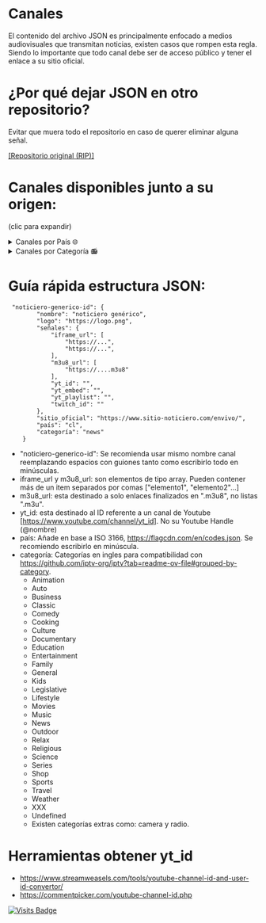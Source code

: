 # Canales
El contenido del archivo JSON es principalmente enfocado a medios audiovisuales que transmitan noticias, existen casos que rompen esta regla.
Siendo lo importante que todo canal debe ser de acceso público y tener el enlace a su sitio oficial.

# ¿Por qué dejar JSON en otro repositorio?
Evitar que muera todo el repositorio en caso de querer eliminar alguna señal.

[[Repositorio original (RIP)]](https://github.com/Alplox/tele)

# Canales disponibles junto a su origen: 
(clic para expandir)
<details>
<summary>Canales por País 🌐</summary>

Canales "Chile"
- [24 horas](https://www.24horas.cl/envivo/) [news]
- [Meganoticias](https://www.mega.cl/) [news]
- [T13](https://www.t13.cl/en-vivo) [news]
- [CNN Chile](https://www.cnnchile.com/page/en-vivo/) [news]
- [CHV Noticias](https://www.chvnoticias.cl/senal-online/) [news]
- [El Mostrador](https://www.elmostrador.cl/) [news]
- [Radio Cooperativa](http://programas.cooperativa.cl/showalairelibre/) [radio]
- [Radio Biobio TV](https://www.biobiochile.cl/biobiotv/) [radio]
- [Radio ADN](https://www.adnradio.cl/noticias/videos/) [radio]
- [Radio Duna](https://www.duna.cl/tv/) [radio]
- [Radio Infinita](http://www.infinita.cl/home/) [radio]
- [Radio Universo](https://www.universo.cl/) [radio]
- [Radio AE Radio DuocUC](https://www.aeradio.cl/) [radio]
- [Radio Carolina TV](https://www.carolina.cl/tv/) [radio]
- [Radio Carolina 2 TV](https://www.carolina.cl/carolina2/) [radio]
- [Radio Romántica TV](https://www.romantica.cl/romantica-tv/) [radio]
- [Radio Genial 100.5 FM](https://radiogenial.cl/) [radio]
- [Radio La Clave](https://radiolaclave.cl/) [radio]
- [Radio El Conquistador FM](https://www.elconquistadorfm.net/) [radio]
- [Radio Folclor de Chile](https://radiofolclordechile.cl/) [radio]
- [Radio El Sembrador](https://tv.radioelsembrador.cl/) [radio]
- [Radio Ñuble 89.7 FM](https://radionuble.cl/v1/) [radio]
- [Radio Alternativa FM (Huasco)](https://www.alternativafm.cl/p/alternativa-tv.html) [radio]
- [Radio Universidad de Chile](https://radio.uchile.cl/) [radio]
- [Tele13 Radio](https://tele13radio.cl/) [radio]
- [La MetroFM](https://lametrofm.cl/) [radio]
- [AGRICULTURA TV](https://www.radioagricultura.cl/en-vivo-3/) [radio]
- [¡Llegó la hora!](https://www.radioagricultura.cl/podcast_programas/llego-la-hora/) [radio]
- [TVN](https://www.youtube.com/channel/UCaVaCaiG6qRzDiJDuEGKOhQ) [general]
- [TVN 3](https://www.tvn.cl/tvn3) [culture]
- [Mega](https://www.mega.cl/) [general]
- [Canal 13](https://www.13.cl/en-vivo) [general]
- [Chilevisión](https://www.chilevision.cl/senal-online) [general]
- [La Red](https://www.lared.cl/senal-online) [general]
- [Stgo.TV](https://www.santiagotelevision.cl/) [general]
- [TV+](https://www.tvmas.tv/) [general]
- [La Voz De Los Que Sobran](https://lavozdelosquesobran.cl/) [general]
- [Puranoticia TV](https://puranoticia.pnt.cl/) [general]
- [Holvoet TV](https://holvoet.cl/en-vivo/) [general]
- [Antofagasta TV](https://www.antofagasta.tv/) [general]
- [Atacama TV](http://atacamatelevision.com/) [general]
- [Canal 9](https://www.canal9.cl/en-vivo/) [general]
- [TVU](https://www.tvu.cl/) [general]
- [Canal 21](https://www.canal21tv.cl/wp/en-vivo/) [general]
- [Ñublevision](https://nublevision.cl/) [general]
- [Ñuble RVT](https://canalrtv.cl/) [general]
- [Pingüino TV](https://elpinguino.com/reproductor/) [general]
- [ITV Patagonia](https://www.itvpatagonia.com/) [general]
- [UCV TV](https://ucvtv.cl/home.php) [general]
- [UCV TV Eventos](https://ucvtv.cl/home.php) [general]
- [UATV](https://uatv.cl/uatv-en-vivo/) [general]
- [VTV](http://canalvtv.cl/vtv/) [general]
- [TVR Television Regional](https://www.tvr.cl) [general]
- [veoTV](https://www.veotv.cl/) [general]
- [Contivision](https://contivision.cl/) [general]
- [Osorno TV+](https://www.osornotv.cl/envivo.html) [general]
- [Copano](https://copano.news/) [news]
- [Zona Latina](https://zonalatinatv.com/) [general]
- [Real TV Chile](https://www.youtube.com/channel/) [general]
- [Canal 2 San Antonio](https://cablenoticias.cl/san-antonio-en-vivo) [general]
- [Canal 2 Quellón](https://www.canal2quellon.cl/) [general]
- [Iquique TV](https://iquiquetv.cl/senal-online/) [general]
- [Wapp TV](https://www.wapptv.cl/) [general]
- [MegaDeportes](https://www.meganoticias.cl/deportes/) [sports]
- [Tierra de Dragones](https://tierradedragones.cl/online/) [sports]
- [TV Salud](https://tvsalud.cl/) [lifestyle]
- [Canal País](https://www.canalpais.com/en-vivo) [Business]
- [TV Educa Chile](https://www.tvn.cl/envivo/tveducachile/) [kids]
- [TV Senado](https://tv.senado.cl/) [legislative]
- [Tribunal Constitucional](https://www2.tribunalconstitucional.cl/) [legislative]
- [Poder Judicial](https://www.poderjudicialtv.cl/) [legislative]
- [Cámara Diputados](http://www.cdtv.cl/) [legislative]
- [Nuevas Comunicaciones](https://www.youtube.com/channel/UCMvQGOyumsXP4V7dGAdIKWg) [camera]
- [Marejadas UV](https://marejadas.uv.cl/) [camera]
- [Ledrium](https://www.goledrium.cl/) [camera]
- [Galería CIMA](https://galeriacima.cl/) [camera]
- [Halcón Parquemet, Cumbre](https://halcon.parquemet.cl/index.html) [camera]
- [Halcón Parquemet, Terraza](https://halcon.parquemet.cl/index.html) [camera]
- [Municipalidad Osorno](https://www.municipalidadosorno.cl/) [camera]
- [Portal Foxmix Chile](https://www.portalfoxmix.cl/tv/) [music]

Canales "Argentina"
- [Todonoticias](https://tn.com.ar/envivo/24hs/) [news]
- [C5N](https://www.c5n.com/vivo) [news]
- [Net TV](https://www.canalnet.tv/page/senal-en-vivo) [news]
- [Televisión Pública](https://www.tvpublica.com.ar/) [news]
- [Crónica TV](https://www.cronica.com.ar/cronica-en-vivo/) [news]
- [LA NACION](https://www.lanacion.com.ar/) [news]
- [Canal 26](https://www.canal26.com/canal26-en-vivo) [news]
- [A24com](https://www.a24.com/vivo) [news]
- [Telefe Noticias](https://noticias.mitelefe.com/vivo) [news]
- [Cadena 3 Argentina](https://www.cadena3.com/) [news]
- [América TV](https://www.americatv.com.ar/vivo) [news]
- [eldoce](https://eldoce.tv/vivo/) [news]
- [El Litoral](https://www.ellitoral.com/) [news]
- [IP Noticias](https://ipnoticias.ar/) [news]
- [Nur Para Todos](https://nurparatodos.com.ar/) [news]
- [El Destape](https://www.eldestapeweb.com/) [news]
- [DNews](https://www.youtube.com/channel/UC4dWvSKVWJ36tJyhjDQCCaQ) [news]
- [Cadena 3 Argentina](https://www.cadena3.com/) [news]
- [Radio Mitre](https://radiomitre.cienradios.com/) [radio]
- [Radio De la Azotea](https://www.youtube.com/channel/) [radio]
- [Radio Nihuil](https://www.radionihuil.com.ar/) [radio]
- [Pop Radio 101.5](https://www.radiopop.fm/) [radio]
- [Radio10](https://www.radio10.com.ar/) [radio]
- [Urbana Play 104.3 FM](https://urbanaplayfm.com/) [radio]
- [FMVale975](https://radiovale.fm/) [radio]
- [El Siete TV](https://www.elsietetv.com.ar/) [general]
- [EXTRA TV VIVO](https://www.canalextra.com.ar/) [general]
- [BREAK POINT](https://www.youtube.com/channel/UC_49ElhhVd1BO7MsdBPm77Q) [general]
- [Extratv](https://www.canalextra.com.ar/) [general]
- [Ushuaia Live](https://www.youtube.com/channel/UC6NTD1HmdaZMbe9K5qADOvw) [camera]
- [FourSeasons BuenosAires](https://www.youtube.com/channel/UCCkRwmztPEvut3gpsgmCmzw) [camera]
- [SISE Argentina](https://siseargentina.com/camaras-en-vivo/) [camera]
- [Radio One 103.7](https://www.radioone1037.fm/) [radio]
- [Carburando](https://www.carburando.com/) [auto]

Canales "Bolivia"
- [Unitel Bolivia](https://television.unitel.bo/vivo) [news]
- [RTP BOLIVIA](https://rtpbolivia.com.bo/) [news]
- [Noticias Bolivisión Al Día](https://www.redbolivision.tv.bo/envivo-canal-5/) [news]
- [Red Uno](https://www.reduno.com.bo/) [general]
- [Bolivia Al aire TV](https://boliviaalairetv.com/) [culture]
- [Gogoplaytv](https://www.gogoplaytv.com/) [entertainment]

Canales "Brasil"
- [Record News](https://www.youtube.com/channel/UCuiLR4p6wQ3xLEm15pEn1Xw) [news]
- [REDE BRASIL OFICIAL](https://tv.redebrasiloficial.com.br/) [news]
- [UOL](https://www.uol.com.br/) [news]
- [TV Fórum](https://revistaforum.com.br/) [news]
- [TV 247](https://www.brasil247.com/) [news]
- [BRADO](https://www.bradojornal.com/) [radio]

Canales "Costa Rica"
- [Multimedios Costa Rica](https://www.telediario.cr/television) [news]

Canales "Colombia"
- [EL TIEMPO](https://www.eltiempo.com/) [news]
- [Noticias Caracol](https://www.noticiascaracol.com/ahora) [news]
- [LA FM Colombia](https://www.lafm.com.co/) [news]
- [Teleantioquia Noticias](https://www.teleantioquia.co/noticias/) [news]
- [EAtlantico](https://emisoraatlantico.com.co/) [news]
- [HOY NOTICIAS AGENCIA DE MEDIOS](https://agenciademedioshoynoticias.com/) [news]
- [La Q Digital](https://www.youtube.com/channel/UCNCwZcHiMq-hiKUifqVgWLQ) [news]
- [CNC CHOCÓ](https://www.youtube.com/channel/UC1y9xnPuEvaPCqwJTFDr-8Q) [news]
- [Tercer Canal](https://www.youtube.com/channel/UCH0qX_eG0lDi00plxvidu7g) [news]
- [](https://www.elespectador.com/) [news]
- [Nos Cogió La Noche Noticias](https://www.coosmovision.com/nos-cogio-la-noche/) [news]
- [RCPC](http://www.rcpc.co/) [radio]
- [Buenisima Radio Tv](https://www.youtube.com/channel/UCk20PydKzK3giq80G4mqSeg) [radio]
- [Pulzo](https://www.pulzo.com/) [general]

Canales "Paraguay"
- [1000 Noticias](https://1000noticias.com.py/) [news]

Canales "Perú"
- [TVPerú Noticias](https://www.tvperu.gob.pe/noticias/play) [news]
- [Panamericana TV](https://panamericana.pe/tvenvivo) [news]
- [Onda Digital TV](https://ondadigitaltv.com) [news]
- [La República](https://larepublica.pe/) [news]
- [Willax](https://willax.pe/en-vivo/) [news]
- [Latina Noticias](https://www.latina.pe/tvenvivo) [news]
- [PBO](https://pbo.pe/) [news]
- [RTV TOTAL YURIMAGUAS](https://rtvtotal.pe/tv-online) [news]
- [Avance Social Noticias](https://www.youtube.com/channel/UCo75W2AP1hnjUF4V_ovOAsg) [news]
- [Diario El Comercio Videos](https://elcomercio.pe) [news]
- [N60 Noticias](https://n60.pe/) [news]
- [Ideeleradio](https://www.ideeleradio.pe/) [radio]
- [Radio Ovación TV](https://ovacion.pe/radio) [radio]
- [Radio San Borja Tv](https://radiosanborjatv.com/) [radio]
- [Radio Onda Digital](https://www.ondadigital.pe/) [radio]
- [Radio Tropical 99.1 FM](https://radiotropical.pe/) [radio]
- [Radio Uno 93.7 FM](https://radiouno.pe/) [radio]

Canales "Panamá"
- [Telemetro Reporta](https://www.telemetro.com/endirecto) [news]
- [Alvaro Alvarado - Noticias 180 Minutos](https://www.youtube.com/channel/UC4RoqlERckC4gIhLEGb9Jjw) [news]
- [FARO TV](https://www.youtube.com/channel/UCH70iZotY9DHPZA_XCJbXGQ) [news]
- [Círculo TV](https://www.youtube.com/channel/) [news]
- [Telemetro](https://www.telemetro.com/endirecto) [general]

Canales "Venezuela"
- [Globovisión En Vivo](https://www.globovision.com/) [news]
- [VPItv](https://vpitv.com/en-vivo/) [news]
- [Imesat News TV](https://www.youtube.com/channel/UC1gcFVHhxnbdVqZ8gRziDkg) [news]
- [TeleSUR](https://www.telesurtv.net/) [news]
- [TeleSUR English](https://www.telesurenglish.net/) [news]
- [teleSURtv](https://www.telesurtv.net/) [news]
- [Venezolana de Televisión](https://www.vtv.gob.ve/en-vivo/) [news]
- [NTN24](https://www.ntn24.com/en-vivo) [news]
- [TelevenTV](https://televen.com/) [news]
- [La Iguana TV](https://www.laiguana.tv/envivo/) [news]
- [MundoURenVivo](https://mundour.com/) [radio]
- [Lista Tv](https://www.youtube.com/channel/UCw2ceOxZ4VhgRSre0ny2RcA) [radio]
- [VTV RADIO](https://www.atom.bio/vtvradio_) [radio]
- [Venezuela News Radio](https://venezuela-news.com/radio/) [radio]
- [Anzoátegui TV](https://lorini.net/anzoateguitv/) [general]
- [BTA TV](https://btatv.tv/) [general]
- [Canal 21 Táchira](https://www.canal21tachira.com/tv/) [general]
- [Canal Cultura Venezuela](https://culturavenezuela.com/emision-en-directo/) [culture]

Canales "Honduras"
- [HCH En Vivo](https://hch.tv/live/) [news]
- [METRO TV CHOLUTECA HONDURAS](https://www.lametrohn.com/) [news]

Canales "México"
- [ImagenTV](https://www.imagentv.com/en-vivo) [news]
- [Imagen Televisión Puebla](https://www.imagentv.com/en-vivo) [news]
- [TelediarioMx](https://www.telediario.mx/television) [news]
- [BI NOTICIAS](https://binoticias.com/tv-en-vivo) [news]
- [Oro Noticias Puebla](https://oronoticiaspuebla.com/) [news]
- [CPS Noticias Puerto Vallarta](https://tribunadelabahia.com.mx/) [news]
- [Ahora Noticias](https://www.youtube.com/channel/UCn161AaU20-UcYeDEvDJyyA) [news]
- [VA+ Noticias](https://ryta.com.mx/envivo/) [news]
- [Televisa Aguascalientes Oficial](https://www.youtube.com/channel/UC5ZtV3bu3bjSuOLoA6oCFIg) [news]
- [MILENIO](https://www.milenio.com/mileniotv) [news]
- [Televisa Monterrey](https://www.youtube.com/channel/UCGDJLLphnP0zQQaE3kgo5Wg) [news]
- [NMás](https://www.nmas.com.mx/) [news]
- [adn40Mx](https://live.adn40.mx/) [news]
- [Televisa Veracruz Oficial](https://telever.tv/) [news]
- [Juan Carlos Valerio](https://www.youtube.com/channel/UCCETFebKrX0wIkA9lbqvoNA) [news]
- [Azteca Noticias](https://www.tvazteca.com/aztecanoticias/) [news]
- [Gamavisión Noticias](https://www.gamavision.com/) [news]
- [Aristegui Noticias](https://www.aristeguinoticias.com/) [news]
- [Grupo Fórmula](https://www.radioformula.com.mx/) [radio]
- [DK 1250 AM](https://dk1250.mx/en-vivo-por-youtube/) [radio]
- [Televisa Puebla](https://www.youtube.com/channel/UC-HNztluSQSffhIWJTL-LUw) [general]
- [Televisa Sonora Oficial](https://www.youtube.com/channel/UCyzWMHGS7bs0sot6KZk5EZg) [general]
- [Fideicomiso de Puentes Fronterizos de Chihuahua](https://puentesfronterizos.gob.mx/) [camera]

Canales "España"
- [RTVE Noticias](https://www.rtve.es/noticias) [news]
- [Televisión de Galicia](https://agalega.gal/) [news]
- [Málaga 24h TV Noticias](https://malaga24h.com/directo-de-malaga-24-horas/) [news]
- [TelevisionCanaria](https://rtvc.es/en-directo/) [news]
- [CNN en Español](https://cnnespanol.cnn.com/) [news]
- [Cámaras de tráfico de Vigo](https://www.youtube.com/channel/UC30mmDZa-tMpIS-cIXoErsA) [camera]

Canales "Ecuador"
- [Ecuavisa](https://www.ecuavisa.com/envivo) [news]
- [Ecotel TV](https://www.ecotel.tv/) [news]
- [Catomedia UCSG](https://catomedia.net/) [news]
- [Canal Tv Digital](https://canaltvdigitalonline.com/) [news]
- [Periódico D'Una](https://deunanoticias.com/) [news]
- [Café la Posta](https://www.laposta.ec/) [news]
- [Radio Centro 101.3 FM](https://radiocentro.com.ec/en-vivo/) [radio]
- [Radio Elite 99.7 TV](https://radioelite997.com/online/) [radio]
- [Radio Sono Onda](https://sonoonda.com/tv-online/) [radio]
- [Radio Rumba 107.3 FM](https://radiorumba.fm/) [radio]
- [Radio Pichincha Multimedia](https://www.radiopichincha.com/) [radio]
- [Sonorama TV](https://www.youtube.com/channel/UCGOHw6AjriiGhkJnDAhJsRA) [radio]

Canales "República Dominicana"
- [Una Nueva Mañana](https://unanuevamanana.com/) [general]

Canales "El Salvador"
- [TCS Noticias](https://www.esmitv.com/) [news]

Canales "Canadá"
- [Global News](https://globalnews.ca/live/national/) [news]

Canales "Estados Unidos"
- [ABC7 SWFL](https://www.abc-7.com/) [news]
- [ABC News](https://abcnews.go.com/Live) [news]
- [Agenda-Free TV](https://twitter.com/agendafreetv) [news]
- [Bloomberg US](https://www.bloomberg.com/) [news]
- [Bloomberg Europe](https://www.bloomberg.com/europe) [news]
- [Bloomberg QuickTake](https://www.bloomberg.com/Quicktake) [news]
- [Cheddar](https://cheddar.com/live) [news]
- [CBSN](https://www.cbsnews.com/live/) [news]
- [LiveNOW from FOX](https://www.livenowfox.com/) [news]
- [Newsmax](https://www.newsmax.com/) [news]
- [NBC News](https://www.nbcnews.com/) [news]
- [Noticias Telemundo](https://www.telemundo.com/noticias) [news]
- [ABC13Houston](https://abc13.com/watch/live/) [news]
- [WPLG Local 10](https://www.youtube.com/channel/UCgVZ0mrM3liHNhRYC5Mchgg) [news]
- [ABC 7 Chicago](https://abc7chicago.com/watch/live/) [news]
- [USA TODAY](https://www.usatoday.com/) [news]
- [CNBC](https://www.cnbc.com/live-tv/) [news]
- [EVTV MIAMI](https://evtv.online/noticias-de-venezuela/) [news]
- [Associated Press](https://www.apnews.com/) [news]
- [Naciones Unidas](https://www.un.org/) [general]
- [International House of Prayer](https://www.ihopkc.org/prayerroom/) [music]
- [Axis Experience Center South Central](https://www.axis.com/) [camera]
- [Times Square Live 4K](https://www.earthcam.net/) [camera]
- [St. George Tower](https://stgeorgetower.com/) [camera]
- [Bryant Park NYC](https://bryantpark.org/) [camera]
- [NASA Live](https://www.nasa.gov/) [science]
- [SpaceX](https://www.spacex.com/) [science]
- [Blue Origin](https://www.blueorigin.com/) [science]
- [Virgin Galactic](https://www.virgingalactic.com/) [science]

Canales "Francia"
- [euronews (Español)](https://es.euronews.com/) [news]
- [euronews (English)](https://www.euronews.com/) [news]
- [euronews Русский](https://ru.euronews.com/) [news]
- [euronews (magyarul)](https://hu.euronews.com/) [news]
- [FRANCE 24 Español](https://www.france24.com/es/) [news]
- [FRANCE 24 English](https://www.france24.com/en/) [news]
- [franceinfo](https://www.francetvinfo.fr/) [news]

Canales "Alemania"
- [DW Español](https://www.dw.com/es) [news]
- [DW News](https://www.dw.com/en) [news]
- [DW عربية](https://www.dw.com/ar) [news]
- [WELT](https://www.welt.de/) [news]
- [We Are Diamond](https://wearediamond.net/) [music]

Canales "Ucrania"
- [24 Канал онлайн](https://24tv.ua/online/) [news]
- [Суспільне Новини](https://suspilne.media/) [news]

Canales "China"
- [三立iNEWS](https://live.setn.com/) [news]
- [中視新聞 HD直播頻道](https://www.ctv.com.tw/) [news]
- [CGTN](https://www.cgtn.com/) [news]
- [民視新聞網 Formosa TV News network](https://www.ftvnews.com.tw/live/live-channel/) [news]

Canales "Taiwán"
- [華視新聞 CH52](https://news.cts.com.tw/) [news]

Canales "Japón"
- [NHK World](https://www3.nhk.or.jp/nhkworld/en/live/) [news]
- [ANNnewsCH](https://news.tv-asahi.co.jp/) [news]
- [HTB北海道ニュース](https://www.htb.co.jp/news/) [news]
- [Aoba traffics](https://www.youtube.com/channel/UCynDLZ-YJnrMLSQvwYi-bUA) [camera]

Canales "Turquía"
- [TRT World](https://www.trtworld.com/) [news]

Canales "India"
- [ABP MAJHA](https://marathi.abplive.com/live-tv) [news]
- [Good News Today](https://www.gnttv.com/livetv) [news]
- [ABN Telugu](https://www.andhrajyothy.com/live-tv) [news]
- [TV9 Telugu Live](https://tv9telugu.com/live-tv) [news]
- [IndiaTV](https://www.indiatvnews.com/livetv) [news]
- [REPORTER LIVE](https://www.reporterlive.com/) [news]
- [hmtv News](https://www.hmtvlive.com/) [news]
- [NDTV India](https://www.ndtv.com/) [news]
- [ET NOW](https://www.etnownews.com/) [news]
- [News18 Rajasthan](https://hindi.news18.com/livetv/) [news]
- [News18 Assam/Northeast](https://hindi.news18.com/livetv/) [news]
- [News18 Bangla](https://bengali.news18.com/live-tv/) [news]
- [News18 Bihar Jharkhand](https://hindi.news18.com/news/bihar/) [news]
- [News18 Gujarati](https://www.news18.com/livetv/) [news]
- [News18 India](https://hindi.news18.com/) [news]
- [News18 Kannada](https://kannada.news18.com/live-tv/) [news]
- [News18 Kerala](https://malayalam.news18.com/) [news]
- [News18 Lokmat](https://lokmat.news18.com/) [news]
- [News18 MP Chhattisgarh](https://hindi.news18.com/) [news]
- [News18 Odia](https://odia.news18.com/odisha/) [news]
- [News18 Punjab/Haryana/Himachal](https://punjab.news18.com/) [news]
- [News18 Tamil Nadu](https://tamil.news18.com/) [news]
- [News18 Urdu](https://urdu.news18.com/) [news]
- [News18 UP Uttarakhand](https://hindi.news18.com/news/uttar-pradesh/) [news]
- [DD India](https://ddindia.co.in/) [news]
- [Kairali News](https://www.kairalinewsonline.com/live) [news]
- [CNN-News18](https://www.news18.com/livetv/) [news]
- [WION](https://www.wionews.com/live-tv) [news]
- [ABN Digital Exclusives](https://www.youtube.com/channel/UCMIobchb8wgycijrgc1UnZw) [general]

Canales "Bangladesh"
- [BanglaVision LIVE](https://www.bvnews24.com/live/) [news]

Canales "Catar"
- [Al Jazeera English](https://www.aljazeera.com/live/) [news]
- [AlJazeera Channel قناة الجزيرة](https://www.aljazeera.com/live/) [news]

Canales "Italia"
- [Vatican News](https://www.vaticannews.va/en.html) [religious]
- [Vatican News English](https://www.vaticannews.va/en.html) [religious]
- [Vatican News Español](https://www.vaticannews.va/en.html) [religious]
- [Vatican News Italiano](https://www.vaticannews.va/en.html) [religious]
- [Vatican News Português](https://www.vaticannews.va/en.html) [religious]
- [Vatican News Français](https://www.vaticannews.va/en.html) [religious]
- [Vatican News Deutsch](https://www.vaticannews.va/en.html) [religious]
- [Vatican News Polski](https://www.vaticannews.va/en.html) [religious]
- [Vatican News Tiếng Việt](https://www.vaticannews.va/en.html) [religious]
- [Vatican News 中文](https://www.vaticannews.va/en.html) [religious]

Canales "Pakistán"
- [City 21 News](https://www.youtube.com/channel/UCB-8E662xOk1I3-wdhTMNiw) [news]
- [AlQuranHD القران الكريم](https://www.youtube.com/channel/UCraPI8sg-eiNzUrurxhKeEQ) [religious]
- [Talon News HD](https://www.youtube.com/channel/UCooaD1RPqtX2mY4yNc1PPqw) [news]
- [BOL News](https://www.bolnews.com/live/) [news]
- [SAMAA TV](https://live.samaa.tv/) [news]
- [Dunya News](https://dunyanews.tv/live/) [news]

Canales "Inglaterra"
- [GBNews](https://www.gbnews.com/watch/live) [news]

Canales "Singapur"
- [CNA](https://www.channelnewsasia.com/) [news]

Canales "República Centroafricana"
- [Channels Television](https://www.channelstv.com/live) [news]
- [africanews](https://www.africanews.com/live/) [news]
- [NamibiaCam](https://www.youtube.com/channel/UC9X6gGKDv2yhMoofoeS7-Gg) [camera]

Canales "Australia"
- [ABC News AU](https://www.abc.net.au/news/) [news]

Canales "Hawái"
- [Aqualink Hawaii](https://www.youtube.com/channel/UCTLF36lXVM7uiR-VolWHv0Q) [camera]

Canales "Corea del Sur"
- [Daily Seoul Live Camera - Hangang](https://www.youtube.com/channel/UCQKQTgZJo3PlxA-9V1Z51XA) [camera]

Canales "Desconocido"
- [Lofi Girl](https://www.youtube.com/channel/UCSJ4gkVC6NrvII8umztf0Ow) [music]
- [Chillhop](https://live.chillhop.com) [music]
- [Steezyasfuck](https://www.stzzzy.com/) [music]
- [Doom Radio](https://dcealopez.es/rip-tear-radio/) [music]
- [AcidJazz](https://www.youtube.com/channel/UC8cRYBn-z6y1EOUeMdJ0VHA) [music]
- [The 80s Guy](https://www.youtube.com/channel/UC6ghlxmJNMd8BE_u1HR-bTg) [music]
- [Chill with Taiki](https://www.youtube.com/channel/UCKdURsjh1xT1vInYBy82n6g) [music]
- [College Music](https://www.youtube.com/channel/UCWzZ5TIGoZ6o-KtbGCyhnhg) [music]
- [Dark Monkey Music](https://www.youtube.com/channel/UCrcfRtdHb11YJEloTSaOYvw) [music]
- [Tiempo de relajación para ti](https://www.youtube.com/channel/UCKptJ-XQRf_4X4ZY9Cr_75Q) [music]
- [Melody Note 멜로디노트](https://www.youtube.com/channel/UCBzTytkF5toaL4o5EHQ0UoA) [music]
- [J Radio 제이라디오](https://www.youtube.com/channel/UCVrrOB7u5ZbxpiqbxhJ-kjw) [music]
- [Sonido de fuego relajante](https://www.youtube.com/channel/UCMlIZGBeueCZBUmEP-PddJg) [music]
- [Pure Sleeping Vibes](https://www.youtube.com/channel/UCa6DBGeztqfXOwcpUnk0Ccg) [music]
- [NoCopyrightSounds](https://www.youtube.com/channel/UC_aEa8K-EOJ3D6gOs7HcyNg) [music]
- [frequenzy](https://www.youtube.com/channel/UClRJcsRS9YETAAj0nG_pX6g) [music]
- [ChillYourMind](https://www.youtube.com/channel/UCmDM6zuSTROOnZnjlt2RJGQ) [music]
- [rare phonk](https://www.youtube.com/channel/UC8d8GkPcfQGa8lWAnqhElWg) [music]
- [Cafe Music BGM channel](https://www.youtube.com/channel/UCJhjE7wbdYAae1G25m0tHAA) [music]
- [Relax Chillout Deep](https://www.youtube.com/channel/UCm001e4lKtX7SULWHx6EdzA) [music]
- [N&T Party](https://www.youtube.com/channel/UCC9rwt1T2i4klATksN6prdQ) [music]
- [the bootleg boy 2](https://www.youtube.com/channel/UCwkTfp14Sj7o6q9_8ADJpnA) [music]
- [Best of Mix - Radios en Vivo](https://www.youtube.com/channel/UCSx0CKSPK_jUE2REJtgHIPA) [music]
- [Immortal Swings](https://www.youtube.com/channel/UCr_D8RsfDhZ1CVgD7l5ByoQ) [music]
- [Amor Musica](https://www.youtube.com/channel/UCR30r2JHz2eqQlutmPzWfhw) [music]
- [Romantica Musica](https://www.youtube.com/channel/UC8HEkuYR6IJGMhZ8YqNFB3g) [music]
- [Radio Hits Music](https://www.youtube.com/channel/UC0f4WJAjYdwl4XYHz-6FhyQ) [music]
- [Tomorrowland](https://www.tomorrowland.com/home/) [music]
- [Nonstop Music](https://nonstop-records.com/) [music]
- [Music Hits](https://www.youtube.com/channel/UC-ITe1nKavRL6-Sl2aE3LKA) [music]
- [The Good Life Radio x Sensual Musique](https://www.youtube.com/channel/UChs0pSaEoNLV4mevBFGaoKA) [music]
- [BGM Totoro Studio](https://www.youtube.com/channel/UCdg_xadHqcIT40t-rgwuSZg) [music]
- [Boston and Maine Live](https://www.youtube.com/channel/UC8gbWbcNNyb5-NIXvFklkOA) [camera]
- [Birder King](https://www.youtube.com/channel/UC7wafFu5c8AO0YF5U7R7xFA) [camera]
- [Alyssa's Nature Sanctuary](https://www.youtube.com/channel/UCkirg3K9o212uh5BEt100NQ) [camera]
- [afarTV](https://afar.tv/) [camera]
- [Bob Ross (Todas las Temporadas)](https://www.youtube.com/channel/UCxcnsr1R5Ge_fbTu5ajt8DQ) [relax]
- [Nickelodeon en Español](https://www.youtube.com/channel/UCNeq3Obf4zOv5rhORI8Vz5g) [kids]
- [Cartoon Network LA](https://www.youtube.com/channel/UCQySZQ6rrgJXRuonMwIIGMA) [kids]
- [Disney XD](https://www.youtube.com/channel/UCktaw9L-f65LzUUdjmCFkbQ) [kids]
- [Robocar POLI TV](https://www.youtube.com/channel/UCr-rCvgg21KqfrnGopaQeGw) [animation]
- [Bob Esponja en Español](https://www.youtube.com/channel/UCMfYMB69Y1B-SlGKm1Tdb0Q) [animation]
- [Power Rangers Official](https://www.youtube.com/channel/UCpgxmlXoDtkYzRQ4cJgCT5A) [kids]
- [El Increíble Mundo de Gumball LA](https://www.youtube.com/channel/UCEsK4_SMT6zgDVUwuLHvo8g) [animation]
- [Peacock jr](https://www.youtube.com/channel/UCKtfozhWfwvXUTnR7PV3t5g) [kids]
- [Shaun the Sheep Official](https://www.youtube.com/channel/UCS7H8U-n5mINVJjJsaRtGHg) [animation]
- [KawaiiGames](https://www.youtube.com/channel/) [classic]
- [Game Master TV](https://www.youtube.com/channel/UC1AFNoYDu-Rub31kwug5drA) [classic]



</details>


<details>
<summary>Canales por Categoría 📻</summary>

Categoría "news"
- [24 horas](https://www.24horas.cl/envivo/) [Chile]
- [Meganoticias](https://www.mega.cl/) [Chile]
- [T13](https://www.t13.cl/en-vivo) [Chile]
- [CNN Chile](https://www.cnnchile.com/page/en-vivo/) [Chile]
- [CHV Noticias](https://www.chvnoticias.cl/senal-online/) [Chile]
- [El Mostrador](https://www.elmostrador.cl/) [Chile]
- [Copano](https://copano.news/) [Chile]
- [Todonoticias](https://tn.com.ar/envivo/24hs/) [Argentina]
- [C5N](https://www.c5n.com/vivo) [Argentina]
- [Net TV](https://www.canalnet.tv/page/senal-en-vivo) [Argentina]
- [Televisión Pública](https://www.tvpublica.com.ar/) [Argentina]
- [Crónica TV](https://www.cronica.com.ar/cronica-en-vivo/) [Argentina]
- [LA NACION](https://www.lanacion.com.ar/) [Argentina]
- [Canal 26](https://www.canal26.com/canal26-en-vivo) [Argentina]
- [A24com](https://www.a24.com/vivo) [Argentina]
- [Telefe Noticias](https://noticias.mitelefe.com/vivo) [Argentina]
- [Cadena 3 Argentina](https://www.cadena3.com/) [Argentina]
- [América TV](https://www.americatv.com.ar/vivo) [Argentina]
- [eldoce](https://eldoce.tv/vivo/) [Argentina]
- [El Litoral](https://www.ellitoral.com/) [Argentina]
- [IP Noticias](https://ipnoticias.ar/) [Argentina]
- [Nur Para Todos](https://nurparatodos.com.ar/) [Argentina]
- [El Destape](https://www.eldestapeweb.com/) [Argentina]
- [DNews](https://www.youtube.com/channel/UC4dWvSKVWJ36tJyhjDQCCaQ) [Argentina]
- [Cadena 3 Argentina](https://www.cadena3.com/) [Argentina]
- [Unitel Bolivia](https://television.unitel.bo/vivo) [Bolivia]
- [RTP BOLIVIA](https://rtpbolivia.com.bo/) [Bolivia]
- [Noticias Bolivisión Al Día](https://www.redbolivision.tv.bo/envivo-canal-5/) [Bolivia]
- [Record News](https://www.youtube.com/channel/UCuiLR4p6wQ3xLEm15pEn1Xw) [Brasil]
- [REDE BRASIL OFICIAL](https://tv.redebrasiloficial.com.br/) [Brasil]
- [UOL](https://www.uol.com.br/) [Brasil]
- [TV Fórum](https://revistaforum.com.br/) [Brasil]
- [TV 247](https://www.brasil247.com/) [Brasil]
- [Multimedios Costa Rica](https://www.telediario.cr/television) [Costa Rica]
- [EL TIEMPO](https://www.eltiempo.com/) [Colombia]
- [Noticias Caracol](https://www.noticiascaracol.com/ahora) [Colombia]
- [LA FM Colombia](https://www.lafm.com.co/) [Colombia]
- [Teleantioquia Noticias](https://www.teleantioquia.co/noticias/) [Colombia]
- [EAtlantico](https://emisoraatlantico.com.co/) [Colombia]
- [HOY NOTICIAS AGENCIA DE MEDIOS](https://agenciademedioshoynoticias.com/) [Colombia]
- [La Q Digital](https://www.youtube.com/channel/UCNCwZcHiMq-hiKUifqVgWLQ) [Colombia]
- [CNC CHOCÓ](https://www.youtube.com/channel/UC1y9xnPuEvaPCqwJTFDr-8Q) [Colombia]
- [Tercer Canal](https://www.youtube.com/channel/UCH0qX_eG0lDi00plxvidu7g) [Colombia]
- [](https://www.elespectador.com/) [Colombia]
- [Nos Cogió La Noche Noticias](https://www.coosmovision.com/nos-cogio-la-noche/) [Colombia]
- [1000 Noticias](https://1000noticias.com.py/) [Paraguay]
- [TVPerú Noticias](https://www.tvperu.gob.pe/noticias/play) [Perú]
- [Panamericana TV](https://panamericana.pe/tvenvivo) [Perú]
- [Onda Digital TV](https://ondadigitaltv.com) [Perú]
- [La República](https://larepublica.pe/) [Perú]
- [Willax](https://willax.pe/en-vivo/) [Perú]
- [Latina Noticias](https://www.latina.pe/tvenvivo) [Perú]
- [PBO](https://pbo.pe/) [Perú]
- [RTV TOTAL YURIMAGUAS](https://rtvtotal.pe/tv-online) [Perú]
- [Avance Social Noticias](https://www.youtube.com/channel/UCo75W2AP1hnjUF4V_ovOAsg) [Perú]
- [Diario El Comercio Videos](https://elcomercio.pe) [Perú]
- [N60 Noticias](https://n60.pe/) [Perú]
- [Telemetro Reporta](https://www.telemetro.com/endirecto) [Panamá]
- [Alvaro Alvarado - Noticias 180 Minutos](https://www.youtube.com/channel/UC4RoqlERckC4gIhLEGb9Jjw) [Panamá]
- [FARO TV](https://www.youtube.com/channel/UCH70iZotY9DHPZA_XCJbXGQ) [Panamá]
- [Círculo TV](https://www.youtube.com/channel/) [Panamá]
- [Globovisión En Vivo](https://www.globovision.com/) [Venezuela]
- [VPItv](https://vpitv.com/en-vivo/) [Venezuela]
- [Imesat News TV](https://www.youtube.com/channel/UC1gcFVHhxnbdVqZ8gRziDkg) [Venezuela]
- [TeleSUR](https://www.telesurtv.net/) [Venezuela]
- [TeleSUR English](https://www.telesurenglish.net/) [Venezuela]
- [teleSURtv](https://www.telesurtv.net/) [Venezuela]
- [Venezolana de Televisión](https://www.vtv.gob.ve/en-vivo/) [Venezuela]
- [NTN24](https://www.ntn24.com/en-vivo) [Venezuela]
- [TelevenTV](https://televen.com/) [Venezuela]
- [La Iguana TV](https://www.laiguana.tv/envivo/) [Venezuela]
- [HCH En Vivo](https://hch.tv/live/) [Honduras]
- [METRO TV CHOLUTECA HONDURAS](https://www.lametrohn.com/) [Honduras]
- [ImagenTV](https://www.imagentv.com/en-vivo) [México]
- [Imagen Televisión Puebla](https://www.imagentv.com/en-vivo) [México]
- [TelediarioMx](https://www.telediario.mx/television) [México]
- [BI NOTICIAS](https://binoticias.com/tv-en-vivo) [México]
- [Oro Noticias Puebla](https://oronoticiaspuebla.com/) [México]
- [CPS Noticias Puerto Vallarta](https://tribunadelabahia.com.mx/) [México]
- [Ahora Noticias](https://www.youtube.com/channel/UCn161AaU20-UcYeDEvDJyyA) [México]
- [VA+ Noticias](https://ryta.com.mx/envivo/) [México]
- [Televisa Aguascalientes Oficial](https://www.youtube.com/channel/UC5ZtV3bu3bjSuOLoA6oCFIg) [México]
- [MILENIO](https://www.milenio.com/mileniotv) [México]
- [Televisa Monterrey](https://www.youtube.com/channel/UCGDJLLphnP0zQQaE3kgo5Wg) [México]
- [NMás](https://www.nmas.com.mx/) [México]
- [adn40Mx](https://live.adn40.mx/) [México]
- [Televisa Veracruz Oficial](https://telever.tv/) [México]
- [Juan Carlos Valerio](https://www.youtube.com/channel/UCCETFebKrX0wIkA9lbqvoNA) [México]
- [Azteca Noticias](https://www.tvazteca.com/aztecanoticias/) [México]
- [Gamavisión Noticias](https://www.gamavision.com/) [México]
- [Aristegui Noticias](https://www.aristeguinoticias.com/) [México]
- [RTVE Noticias](https://www.rtve.es/noticias) [España]
- [Televisión de Galicia](https://agalega.gal/) [España]
- [Málaga 24h TV Noticias](https://malaga24h.com/directo-de-malaga-24-horas/) [España]
- [TelevisionCanaria](https://rtvc.es/en-directo/) [España]
- [CNN en Español](https://cnnespanol.cnn.com/) [España]
- [Ecuavisa](https://www.ecuavisa.com/envivo) [Ecuador]
- [Ecotel TV](https://www.ecotel.tv/) [Ecuador]
- [Catomedia UCSG](https://catomedia.net/) [Ecuador]
- [Canal Tv Digital](https://canaltvdigitalonline.com/) [Ecuador]
- [Periódico D'Una](https://deunanoticias.com/) [Ecuador]
- [Café la Posta](https://www.laposta.ec/) [Ecuador]
- [TCS Noticias](https://www.esmitv.com/) [El Salvador]
- [Global News](https://globalnews.ca/live/national/) [Canadá]
- [ABC7 SWFL](https://www.abc-7.com/) [Estados Unidos]
- [ABC News](https://abcnews.go.com/Live) [Estados Unidos]
- [Agenda-Free TV](https://twitter.com/agendafreetv) [Estados Unidos]
- [Bloomberg US](https://www.bloomberg.com/) [Estados Unidos]
- [Bloomberg Europe](https://www.bloomberg.com/europe) [Estados Unidos]
- [Bloomberg QuickTake](https://www.bloomberg.com/Quicktake) [Estados Unidos]
- [Cheddar](https://cheddar.com/live) [Estados Unidos]
- [CBSN](https://www.cbsnews.com/live/) [Estados Unidos]
- [LiveNOW from FOX](https://www.livenowfox.com/) [Estados Unidos]
- [Newsmax](https://www.newsmax.com/) [Estados Unidos]
- [NBC News](https://www.nbcnews.com/) [Estados Unidos]
- [Noticias Telemundo](https://www.telemundo.com/noticias) [Estados Unidos]
- [ABC13Houston](https://abc13.com/watch/live/) [Estados Unidos]
- [WPLG Local 10](https://www.youtube.com/channel/UCgVZ0mrM3liHNhRYC5Mchgg) [Estados Unidos]
- [ABC 7 Chicago](https://abc7chicago.com/watch/live/) [Estados Unidos]
- [USA TODAY](https://www.usatoday.com/) [Estados Unidos]
- [CNBC](https://www.cnbc.com/live-tv/) [Estados Unidos]
- [EVTV MIAMI](https://evtv.online/noticias-de-venezuela/) [Estados Unidos]
- [Associated Press](https://www.apnews.com/) [Estados Unidos]
- [euronews (Español)](https://es.euronews.com/) [Francia]
- [euronews (English)](https://www.euronews.com/) [Francia]
- [euronews Русский](https://ru.euronews.com/) [Francia]
- [euronews (magyarul)](https://hu.euronews.com/) [Francia]
- [FRANCE 24 Español](https://www.france24.com/es/) [Francia]
- [FRANCE 24 English](https://www.france24.com/en/) [Francia]
- [franceinfo](https://www.francetvinfo.fr/) [Francia]
- [DW Español](https://www.dw.com/es) [Alemania]
- [DW News](https://www.dw.com/en) [Alemania]
- [DW عربية](https://www.dw.com/ar) [Alemania]
- [WELT](https://www.welt.de/) [Alemania]
- [24 Канал онлайн](https://24tv.ua/online/) [Ucrania]
- [Суспільне Новини](https://suspilne.media/) [Ucrania]
- [三立iNEWS](https://live.setn.com/) [China]
- [中視新聞 HD直播頻道](https://www.ctv.com.tw/) [China]
- [華視新聞 CH52](https://news.cts.com.tw/) [Taiwán]
- [CGTN](https://www.cgtn.com/) [China]
- [民視新聞網 Formosa TV News network](https://www.ftvnews.com.tw/live/live-channel/) [China]
- [NHK World](https://www3.nhk.or.jp/nhkworld/en/live/) [Japón]
- [ANNnewsCH](https://news.tv-asahi.co.jp/) [Japón]
- [HTB北海道ニュース](https://www.htb.co.jp/news/) [Japón]
- [TRT World](https://www.trtworld.com/) [Turquía]
- [ABP MAJHA](https://marathi.abplive.com/live-tv) [India]
- [Good News Today](https://www.gnttv.com/livetv) [India]
- [ABN Telugu](https://www.andhrajyothy.com/live-tv) [India]
- [TV9 Telugu Live](https://tv9telugu.com/live-tv) [India]
- [IndiaTV](https://www.indiatvnews.com/livetv) [India]
- [REPORTER LIVE](https://www.reporterlive.com/) [India]
- [hmtv News](https://www.hmtvlive.com/) [India]
- [NDTV India](https://www.ndtv.com/) [India]
- [ET NOW](https://www.etnownews.com/) [India]
- [News18 Rajasthan](https://hindi.news18.com/livetv/) [India]
- [News18 Assam/Northeast](https://hindi.news18.com/livetv/) [India]
- [News18 Bangla](https://bengali.news18.com/live-tv/) [India]
- [News18 Bihar Jharkhand](https://hindi.news18.com/news/bihar/) [India]
- [News18 Gujarati](https://www.news18.com/livetv/) [India]
- [News18 India](https://hindi.news18.com/) [India]
- [News18 Kannada](https://kannada.news18.com/live-tv/) [India]
- [News18 Kerala](https://malayalam.news18.com/) [India]
- [News18 Lokmat](https://lokmat.news18.com/) [India]
- [News18 MP Chhattisgarh](https://hindi.news18.com/) [India]
- [News18 Odia](https://odia.news18.com/odisha/) [India]
- [News18 Punjab/Haryana/Himachal](https://punjab.news18.com/) [India]
- [News18 Tamil Nadu](https://tamil.news18.com/) [India]
- [News18 Urdu](https://urdu.news18.com/) [India]
- [News18 UP Uttarakhand](https://hindi.news18.com/news/uttar-pradesh/) [India]
- [DD India](https://ddindia.co.in/) [India]
- [Kairali News](https://www.kairalinewsonline.com/live) [India]
- [CNN-News18](https://www.news18.com/livetv/) [India]
- [WION](https://www.wionews.com/live-tv) [India]
- [BanglaVision LIVE](https://www.bvnews24.com/live/) [Bangladesh]
- [Al Jazeera English](https://www.aljazeera.com/live/) [Catar]
- [AlJazeera Channel قناة الجزيرة](https://www.aljazeera.com/live/) [Catar]
- [City 21 News](https://www.youtube.com/channel/UCB-8E662xOk1I3-wdhTMNiw) [Pakistán]
- [Talon News HD](https://www.youtube.com/channel/UCooaD1RPqtX2mY4yNc1PPqw) [Pakistán]
- [BOL News](https://www.bolnews.com/live/) [Pakistán]
- [SAMAA TV](https://live.samaa.tv/) [Pakistán]
- [Dunya News](https://dunyanews.tv/live/) [Pakistán]
- [GBNews](https://www.gbnews.com/watch/live) [Inglaterra]
- [CNA](https://www.channelnewsasia.com/) [Singapur]
- [Channels Television](https://www.channelstv.com/live) [República Centroafricana]
- [africanews](https://www.africanews.com/live/) [República Centroafricana]
- [ABC News AU](https://www.abc.net.au/news/) [Australia]

Categoría "radio"
- [Radio Cooperativa](http://programas.cooperativa.cl/showalairelibre/) [Chile]
- [Radio Biobio TV](https://www.biobiochile.cl/biobiotv/) [Chile]
- [Radio ADN](https://www.adnradio.cl/noticias/videos/) [Chile]
- [Radio Duna](https://www.duna.cl/tv/) [Chile]
- [Radio Infinita](http://www.infinita.cl/home/) [Chile]
- [Radio Universo](https://www.universo.cl/) [Chile]
- [Radio AE Radio DuocUC](https://www.aeradio.cl/) [Chile]
- [Radio Carolina TV](https://www.carolina.cl/tv/) [Chile]
- [Radio Carolina 2 TV](https://www.carolina.cl/carolina2/) [Chile]
- [Radio Romántica TV](https://www.romantica.cl/romantica-tv/) [Chile]
- [Radio Genial 100.5 FM](https://radiogenial.cl/) [Chile]
- [Radio La Clave](https://radiolaclave.cl/) [Chile]
- [Radio El Conquistador FM](https://www.elconquistadorfm.net/) [Chile]
- [Radio Folclor de Chile](https://radiofolclordechile.cl/) [Chile]
- [Radio El Sembrador](https://tv.radioelsembrador.cl/) [Chile]
- [Radio Ñuble 89.7 FM](https://radionuble.cl/v1/) [Chile]
- [Radio Alternativa FM (Huasco)](https://www.alternativafm.cl/p/alternativa-tv.html) [Chile]
- [Radio Universidad de Chile](https://radio.uchile.cl/) [Chile]
- [Tele13 Radio](https://tele13radio.cl/) [Chile]
- [La MetroFM](https://lametrofm.cl/) [Chile]
- [AGRICULTURA TV](https://www.radioagricultura.cl/en-vivo-3/) [Chile]
- [¡Llegó la hora!](https://www.radioagricultura.cl/podcast_programas/llego-la-hora/) [Chile]
- [Radio Mitre](https://radiomitre.cienradios.com/) [Argentina]
- [Radio De la Azotea](https://www.youtube.com/channel/) [Argentina]
- [Radio Nihuil](https://www.radionihuil.com.ar/) [Argentina]
- [Pop Radio 101.5](https://www.radiopop.fm/) [Argentina]
- [Radio10](https://www.radio10.com.ar/) [Argentina]
- [Urbana Play 104.3 FM](https://urbanaplayfm.com/) [Argentina]
- [FMVale975](https://radiovale.fm/) [Argentina]
- [Radio One 103.7](https://www.radioone1037.fm/) [Argentina]
- [BRADO](https://www.bradojornal.com/) [Brasil]
- [RCPC](http://www.rcpc.co/) [Colombia]
- [Buenisima Radio Tv](https://www.youtube.com/channel/UCk20PydKzK3giq80G4mqSeg) [Colombia]
- [Ideeleradio](https://www.ideeleradio.pe/) [Perú]
- [Radio Ovación TV](https://ovacion.pe/radio) [Perú]
- [Radio San Borja Tv](https://radiosanborjatv.com/) [Perú]
- [Radio Onda Digital](https://www.ondadigital.pe/) [Perú]
- [Radio Tropical 99.1 FM](https://radiotropical.pe/) [Perú]
- [Radio Uno 93.7 FM](https://radiouno.pe/) [Perú]
- [MundoURenVivo](https://mundour.com/) [Venezuela]
- [Lista Tv](https://www.youtube.com/channel/UCw2ceOxZ4VhgRSre0ny2RcA) [Venezuela]
- [VTV RADIO](https://www.atom.bio/vtvradio_) [Venezuela]
- [Venezuela News Radio](https://venezuela-news.com/radio/) [Venezuela]
- [Grupo Fórmula](https://www.radioformula.com.mx/) [México]
- [DK 1250 AM](https://dk1250.mx/en-vivo-por-youtube/) [México]
- [Radio Centro 101.3 FM](https://radiocentro.com.ec/en-vivo/) [Ecuador]
- [Radio Elite 99.7 TV](https://radioelite997.com/online/) [Ecuador]
- [Radio Sono Onda](https://sonoonda.com/tv-online/) [Ecuador]
- [Radio Rumba 107.3 FM](https://radiorumba.fm/) [Ecuador]
- [Radio Pichincha Multimedia](https://www.radiopichincha.com/) [Ecuador]
- [Sonorama TV](https://www.youtube.com/channel/UCGOHw6AjriiGhkJnDAhJsRA) [Ecuador]

Categoría "general"
- [TVN](https://www.youtube.com/channel/UCaVaCaiG6qRzDiJDuEGKOhQ) [Chile]
- [Mega](https://www.mega.cl/) [Chile]
- [Canal 13](https://www.13.cl/en-vivo) [Chile]
- [Chilevisión](https://www.chilevision.cl/senal-online) [Chile]
- [La Red](https://www.lared.cl/senal-online) [Chile]
- [Stgo.TV](https://www.santiagotelevision.cl/) [Chile]
- [TV+](https://www.tvmas.tv/) [Chile]
- [La Voz De Los Que Sobran](https://lavozdelosquesobran.cl/) [Chile]
- [Puranoticia TV](https://puranoticia.pnt.cl/) [Chile]
- [Holvoet TV](https://holvoet.cl/en-vivo/) [Chile]
- [Antofagasta TV](https://www.antofagasta.tv/) [Chile]
- [Atacama TV](http://atacamatelevision.com/) [Chile]
- [Canal 9](https://www.canal9.cl/en-vivo/) [Chile]
- [TVU](https://www.tvu.cl/) [Chile]
- [Canal 21](https://www.canal21tv.cl/wp/en-vivo/) [Chile]
- [Ñublevision](https://nublevision.cl/) [Chile]
- [Ñuble RVT](https://canalrtv.cl/) [Chile]
- [Pingüino TV](https://elpinguino.com/reproductor/) [Chile]
- [ITV Patagonia](https://www.itvpatagonia.com/) [Chile]
- [UCV TV](https://ucvtv.cl/home.php) [Chile]
- [UCV TV Eventos](https://ucvtv.cl/home.php) [Chile]
- [UATV](https://uatv.cl/uatv-en-vivo/) [Chile]
- [VTV](http://canalvtv.cl/vtv/) [Chile]
- [TVR Television Regional](https://www.tvr.cl) [Chile]
- [veoTV](https://www.veotv.cl/) [Chile]
- [Contivision](https://contivision.cl/) [Chile]
- [Osorno TV+](https://www.osornotv.cl/envivo.html) [Chile]
- [Zona Latina](https://zonalatinatv.com/) [Chile]
- [Real TV Chile](https://www.youtube.com/channel/) [Chile]
- [Canal 2 San Antonio](https://cablenoticias.cl/san-antonio-en-vivo) [Chile]
- [Canal 2 Quellón](https://www.canal2quellon.cl/) [Chile]
- [Iquique TV](https://iquiquetv.cl/senal-online/) [Chile]
- [Wapp TV](https://www.wapptv.cl/) [Chile]
- [El Siete TV](https://www.elsietetv.com.ar/) [Argentina]
- [EXTRA TV VIVO](https://www.canalextra.com.ar/) [Argentina]
- [BREAK POINT](https://www.youtube.com/channel/UC_49ElhhVd1BO7MsdBPm77Q) [Argentina]
- [Extratv](https://www.canalextra.com.ar/) [Argentina]
- [Red Uno](https://www.reduno.com.bo/) [Bolivia]
- [Pulzo](https://www.pulzo.com/) [Colombia]
- [Telemetro](https://www.telemetro.com/endirecto) [Panamá]
- [Anzoátegui TV](https://lorini.net/anzoateguitv/) [Venezuela]
- [BTA TV](https://btatv.tv/) [Venezuela]
- [Canal 21 Táchira](https://www.canal21tachira.com/tv/) [Venezuela]
- [Televisa Puebla](https://www.youtube.com/channel/UC-HNztluSQSffhIWJTL-LUw) [México]
- [Televisa Sonora Oficial](https://www.youtube.com/channel/UCyzWMHGS7bs0sot6KZk5EZg) [México]
- [Una Nueva Mañana](https://unanuevamanana.com/) [República Dominicana]
- [Naciones Unidas](https://www.un.org/) [Estados Unidos]
- [ABN Digital Exclusives](https://www.youtube.com/channel/UCMIobchb8wgycijrgc1UnZw) [India]

Categoría "culture"
- [TVN 3](https://www.tvn.cl/tvn3) [Chile]
- [Bolivia Al aire TV](https://boliviaalairetv.com/) [Bolivia]
- [Canal Cultura Venezuela](https://culturavenezuela.com/emision-en-directo/) [Venezuela]

Categoría "sports"
- [MegaDeportes](https://www.meganoticias.cl/deportes/) [Chile]
- [Tierra de Dragones](https://tierradedragones.cl/online/) [Chile]

Categoría "lifestyle"
- [TV Salud](https://tvsalud.cl/) [Chile]

Categoría "Business"
- [Canal País](https://www.canalpais.com/en-vivo) [Chile]

Categoría "kids"
- [TV Educa Chile](https://www.tvn.cl/envivo/tveducachile/) [Chile]
- [Nickelodeon en Español](https://www.youtube.com/channel/UCNeq3Obf4zOv5rhORI8Vz5g) [Desconocido]
- [Cartoon Network LA](https://www.youtube.com/channel/UCQySZQ6rrgJXRuonMwIIGMA) [Desconocido]
- [Disney XD](https://www.youtube.com/channel/UCktaw9L-f65LzUUdjmCFkbQ) [Desconocido]
- [Power Rangers Official](https://www.youtube.com/channel/UCpgxmlXoDtkYzRQ4cJgCT5A) [Desconocido]
- [Peacock jr](https://www.youtube.com/channel/UCKtfozhWfwvXUTnR7PV3t5g) [Desconocido]

Categoría "legislative"
- [TV Senado](https://tv.senado.cl/) [Chile]
- [Tribunal Constitucional](https://www2.tribunalconstitucional.cl/) [Chile]
- [Poder Judicial](https://www.poderjudicialtv.cl/) [Chile]
- [Cámara Diputados](http://www.cdtv.cl/) [Chile]

Categoría "camera"
- [Nuevas Comunicaciones](https://www.youtube.com/channel/UCMvQGOyumsXP4V7dGAdIKWg) [Chile]
- [Marejadas UV](https://marejadas.uv.cl/) [Chile]
- [Ledrium](https://www.goledrium.cl/) [Chile]
- [Galería CIMA](https://galeriacima.cl/) [Chile]
- [Halcón Parquemet, Cumbre](https://halcon.parquemet.cl/index.html) [Chile]
- [Halcón Parquemet, Terraza](https://halcon.parquemet.cl/index.html) [Chile]
- [Municipalidad Osorno](https://www.municipalidadosorno.cl/) [Chile]
- [Ushuaia Live](https://www.youtube.com/channel/UC6NTD1HmdaZMbe9K5qADOvw) [Argentina]
- [FourSeasons BuenosAires](https://www.youtube.com/channel/UCCkRwmztPEvut3gpsgmCmzw) [Argentina]
- [SISE Argentina](https://siseargentina.com/camaras-en-vivo/) [Argentina]
- [Fideicomiso de Puentes Fronterizos de Chihuahua](https://puentesfronterizos.gob.mx/) [México]
- [Cámaras de tráfico de Vigo](https://www.youtube.com/channel/UC30mmDZa-tMpIS-cIXoErsA) [España]
- [Axis Experience Center South Central](https://www.axis.com/) [Estados Unidos]
- [Times Square Live 4K](https://www.earthcam.net/) [Estados Unidos]
- [St. George Tower](https://stgeorgetower.com/) [Estados Unidos]
- [Bryant Park NYC](https://bryantpark.org/) [Estados Unidos]
- [Aoba traffics](https://www.youtube.com/channel/UCynDLZ-YJnrMLSQvwYi-bUA) [Japón]
- [NamibiaCam](https://www.youtube.com/channel/UC9X6gGKDv2yhMoofoeS7-Gg) [República Centroafricana]
- [Aqualink Hawaii](https://www.youtube.com/channel/UCTLF36lXVM7uiR-VolWHv0Q) [Hawái]
- [Daily Seoul Live Camera - Hangang](https://www.youtube.com/channel/UCQKQTgZJo3PlxA-9V1Z51XA) [Corea del Sur]
- [Boston and Maine Live](https://www.youtube.com/channel/UC8gbWbcNNyb5-NIXvFklkOA) [Desconocido]
- [Birder King](https://www.youtube.com/channel/UC7wafFu5c8AO0YF5U7R7xFA) [Desconocido]
- [Alyssa's Nature Sanctuary](https://www.youtube.com/channel/UCkirg3K9o212uh5BEt100NQ) [Desconocido]
- [afarTV](https://afar.tv/) [Desconocido]

Categoría "music"
- [Portal Foxmix Chile](https://www.portalfoxmix.cl/tv/) [Chile]
- [International House of Prayer](https://www.ihopkc.org/prayerroom/) [Estados Unidos]
- [We Are Diamond](https://wearediamond.net/) [Alemania]
- [Lofi Girl](https://www.youtube.com/channel/UCSJ4gkVC6NrvII8umztf0Ow) [Desconocido]
- [Chillhop](https://live.chillhop.com) [Desconocido]
- [Steezyasfuck](https://www.stzzzy.com/) [Desconocido]
- [Doom Radio](https://dcealopez.es/rip-tear-radio/) [Desconocido]
- [AcidJazz](https://www.youtube.com/channel/UC8cRYBn-z6y1EOUeMdJ0VHA) [Desconocido]
- [The 80s Guy](https://www.youtube.com/channel/UC6ghlxmJNMd8BE_u1HR-bTg) [Desconocido]
- [Chill with Taiki](https://www.youtube.com/channel/UCKdURsjh1xT1vInYBy82n6g) [Desconocido]
- [College Music](https://www.youtube.com/channel/UCWzZ5TIGoZ6o-KtbGCyhnhg) [Desconocido]
- [Dark Monkey Music](https://www.youtube.com/channel/UCrcfRtdHb11YJEloTSaOYvw) [Desconocido]
- [Tiempo de relajación para ti](https://www.youtube.com/channel/UCKptJ-XQRf_4X4ZY9Cr_75Q) [Desconocido]
- [Melody Note 멜로디노트](https://www.youtube.com/channel/UCBzTytkF5toaL4o5EHQ0UoA) [Desconocido]
- [J Radio 제이라디오](https://www.youtube.com/channel/UCVrrOB7u5ZbxpiqbxhJ-kjw) [Desconocido]
- [Sonido de fuego relajante](https://www.youtube.com/channel/UCMlIZGBeueCZBUmEP-PddJg) [Desconocido]
- [Pure Sleeping Vibes](https://www.youtube.com/channel/UCa6DBGeztqfXOwcpUnk0Ccg) [Desconocido]
- [NoCopyrightSounds](https://www.youtube.com/channel/UC_aEa8K-EOJ3D6gOs7HcyNg) [Desconocido]
- [frequenzy](https://www.youtube.com/channel/UClRJcsRS9YETAAj0nG_pX6g) [Desconocido]
- [ChillYourMind](https://www.youtube.com/channel/UCmDM6zuSTROOnZnjlt2RJGQ) [Desconocido]
- [rare phonk](https://www.youtube.com/channel/UC8d8GkPcfQGa8lWAnqhElWg) [Desconocido]
- [Cafe Music BGM channel](https://www.youtube.com/channel/UCJhjE7wbdYAae1G25m0tHAA) [Desconocido]
- [Relax Chillout Deep](https://www.youtube.com/channel/UCm001e4lKtX7SULWHx6EdzA) [Desconocido]
- [N&T Party](https://www.youtube.com/channel/UCC9rwt1T2i4klATksN6prdQ) [Desconocido]
- [the bootleg boy 2](https://www.youtube.com/channel/UCwkTfp14Sj7o6q9_8ADJpnA) [Desconocido]
- [Best of Mix - Radios en Vivo](https://www.youtube.com/channel/UCSx0CKSPK_jUE2REJtgHIPA) [Desconocido]
- [Immortal Swings](https://www.youtube.com/channel/UCr_D8RsfDhZ1CVgD7l5ByoQ) [Desconocido]
- [Amor Musica](https://www.youtube.com/channel/UCR30r2JHz2eqQlutmPzWfhw) [Desconocido]
- [Romantica Musica](https://www.youtube.com/channel/UC8HEkuYR6IJGMhZ8YqNFB3g) [Desconocido]
- [Radio Hits Music](https://www.youtube.com/channel/UC0f4WJAjYdwl4XYHz-6FhyQ) [Desconocido]
- [Tomorrowland](https://www.tomorrowland.com/home/) [Desconocido]
- [Nonstop Music](https://nonstop-records.com/) [Desconocido]
- [Music Hits](https://www.youtube.com/channel/UC-ITe1nKavRL6-Sl2aE3LKA) [Desconocido]
- [The Good Life Radio x Sensual Musique](https://www.youtube.com/channel/UChs0pSaEoNLV4mevBFGaoKA) [Desconocido]
- [BGM Totoro Studio](https://www.youtube.com/channel/UCdg_xadHqcIT40t-rgwuSZg) [Desconocido]

Categoría "auto"
- [Carburando](https://www.carburando.com/) [Argentina]

Categoría "entertainment"
- [Gogoplaytv](https://www.gogoplaytv.com/) [Bolivia]

Categoría "science"
- [NASA Live](https://www.nasa.gov/) [Estados Unidos]
- [SpaceX](https://www.spacex.com/) [Estados Unidos]
- [Blue Origin](https://www.blueorigin.com/) [Estados Unidos]
- [Virgin Galactic](https://www.virgingalactic.com/) [Estados Unidos]

Categoría "religious"
- [Vatican News](https://www.vaticannews.va/en.html) [Italia]
- [Vatican News English](https://www.vaticannews.va/en.html) [Italia]
- [Vatican News Español](https://www.vaticannews.va/en.html) [Italia]
- [Vatican News Italiano](https://www.vaticannews.va/en.html) [Italia]
- [Vatican News Português](https://www.vaticannews.va/en.html) [Italia]
- [Vatican News Français](https://www.vaticannews.va/en.html) [Italia]
- [Vatican News Deutsch](https://www.vaticannews.va/en.html) [Italia]
- [Vatican News Polski](https://www.vaticannews.va/en.html) [Italia]
- [Vatican News Tiếng Việt](https://www.vaticannews.va/en.html) [Italia]
- [Vatican News 中文](https://www.vaticannews.va/en.html) [Italia]
- [AlQuranHD القران الكريم](https://www.youtube.com/channel/UCraPI8sg-eiNzUrurxhKeEQ) [Pakistán]

Categoría "relax"
- [Bob Ross (Todas las Temporadas)](https://www.youtube.com/channel/UCxcnsr1R5Ge_fbTu5ajt8DQ) [Desconocido]

Categoría "animation"
- [Robocar POLI TV](https://www.youtube.com/channel/UCr-rCvgg21KqfrnGopaQeGw) [Desconocido]
- [Bob Esponja en Español](https://www.youtube.com/channel/UCMfYMB69Y1B-SlGKm1Tdb0Q) [Desconocido]
- [El Increíble Mundo de Gumball LA](https://www.youtube.com/channel/UCEsK4_SMT6zgDVUwuLHvo8g) [Desconocido]
- [Shaun the Sheep Official](https://www.youtube.com/channel/UCS7H8U-n5mINVJjJsaRtGHg) [Desconocido]

Categoría "classic"
- [KawaiiGames](https://www.youtube.com/channel/) [Desconocido]
- [Game Master TV](https://www.youtube.com/channel/UC1AFNoYDu-Rub31kwug5drA) [Desconocido]


</details>

# Guía rápida estructura JSON:
```
 "noticiero-generico-id": {
        "nombre": "noticiero genérico",
        "logo": "https://logo.png",
        "señales": {
            "iframe_url": [
                "https://...",
				"https://...",
            ],
            "m3u8_url": [
                "https://....m3u8"
            ],
            "yt_id": "",
            "yt_embed": "",
            "yt_playlist": "",
            "twitch_id": ""
        },
        "sitio_oficial": "https://www.sitio-noticiero.com/envivo/",
        "país": "cl",
        "categoría": "news"
    }
```
- "noticiero-generico-id": Se recomienda usar mismo nombre canal reemplazando espacios con guiones tanto como escribirlo todo en minúsculas.
- iframe_url y m3u8_url: son elementos de tipo array. Pueden contener más de un item separados por comas ["elemento1", "elemento2"...]
- m3u8_url: esta destinado a solo enlaces finalizados en ".m3u8", no listas ".m3u".
- yt_id: esta destinado al ID referente a un canal de Youtube [https://www.youtube.com/channel/yt_id]. No su Youtube Handle (@nombre)
- país: Añade en base a ISO 3166, https://flagcdn.com/en/codes.json. Se recomiendo escribirlo en minúscula.
- categoría: Categorías en ingles para compatibilidad con https://github.com/iptv-org/iptv?tab=readme-ov-file#grouped-by-category. 
 	- Animation
	- Auto
	- Business
	- Classic
	- Comedy
	- Cooking
	- Culture
	- Documentary
	- Education
	- Entertainment
	- Family
	- General
	- Kids
	- Legislative
	- Lifestyle
	- Movies
	- Music
	- News
	- Outdoor
	- Relax
	- Religious
	- Science
	- Series
	- Shop
	- Sports
	- Travel
	- Weather
	- XXX	
	- Undefined
	- Existen categorías extras como: camera y radio.

# Herramientas obtener yt_id
- https://www.streamweasels.com/tools/youtube-channel-id-and-user-id-convertor/
- https://commentpicker.com/youtube-channel-id.php

[![Visits Badge](https://badges.strrl.dev/visits/Alplox/json-teles)](https://badges.strrl.dev)